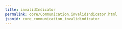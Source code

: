 ```yaml
---
title: invalidIndicator
permalink: core/Communication.invalidIndicator.html
jsonid: core_communication_invalidindicator
---
```

